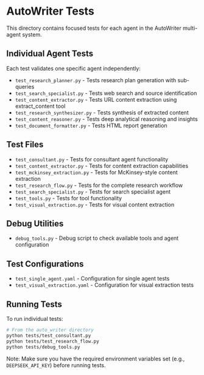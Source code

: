 # AutoWriter Tests

This directory contains focused tests for each agent in the AutoWriter multi-agent system.

## Individual Agent Tests

Each test validates one specific agent independently:

- `test_research_planner.py` - Tests research plan generation with sub-queries
- `test_search_specialist.py` - Tests web search and source identification
- `test_content_extractor.py` - Tests URL content extraction using extract_content tool
- `test_research_synthesizer.py` - Tests synthesis of extracted content
- `test_content_reasoner.py` - Tests deep analytical reasoning and insights
- `test_document_formatter.py` - Tests HTML report generation

## Test Files

- `test_consultant.py` - Tests for consultant agent functionality
- `test_content_extractor.py` - Tests for content extraction capabilities
- `test_mckinsey_extraction.py` - Tests for McKinsey-style content extraction
- `test_research_flow.py` - Tests for the complete research workflow
- `test_search_specialist.py` - Tests for search specialist agent
- `test_tools.py` - Tests for tool functionality
- `test_visual_extraction.py` - Tests for visual content extraction

## Debug Utilities

- `debug_tools.py` - Debug script to check available tools and agent configuration

## Test Configurations

- `test_single_agent.yaml` - Configuration for single agent tests
- `test_visual_extraction.yaml` - Configuration for visual extraction tests

## Running Tests

To run individual tests:

```bash
# From the auto_writer directory
python tests/test_consultant.py
python tests/test_research_flow.py
python tests/debug_tools.py
```

Note: Make sure you have the required environment variables set (e.g., `DEEPSEEK_API_KEY`) before running tests.
